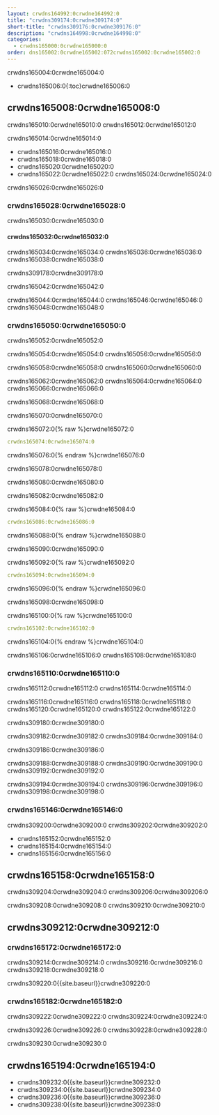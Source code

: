```yaml
---
layout: crwdns164992:0crwdne164992:0
title: "crwdns309174:0crwdne309174:0"
short-title: "crwdns309176:0crwdne309176:0"
description: "crwdns164998:0crwdne164998:0"
categories:
  - crwdns165000:0crwdne165000:0
order: dns165002:0crwdne165002:072crwdns165002:0crwdne165002:0
---
```


crwdns165004:0crwdne165004:0

- crwdns165006:0{:toc}crwdne165006:0

## crwdns165008:0crwdne165008:0

crwdns165010:0crwdne165010:0 crwdns165012:0crwdne165012:0

crwdns165014:0crwdne165014:0

- crwdns165016:0crwdne165016:0
- crwdns165018:0crwdne165018:0
- crwdns165020:0crwdne165020:0
- crwdns165022:0crwdne165022:0 crwdns165024:0crwdne165024:0

crwdns165026:0crwdne165026:0

### crwdns165028:0crwdne165028:0

crwdns165030:0crwdne165030:0

#### crwdns165032:0crwdne165032:0

crwdns165034:0crwdne165034:0 crwdns165036:0crwdne165036:0 crwdns165038:0crwdne165038:0

crwdns309178:0crwdne309178:0

crwdns165042:0crwdne165042:0

crwdns165044:0crwdne165044:0 crwdns165046:0crwdne165046:0 crwdns165048:0crwdne165048:0

### crwdns165050:0crwdne165050:0

crwdns165052:0crwdne165052:0

crwdns165054:0crwdne165054:0 crwdns165056:0crwdne165056:0

crwdns165058:0crwdne165058:0 crwdns165060:0crwdne165060:0

crwdns165062:0crwdne165062:0 crwdns165064:0crwdne165064:0 crwdns165066:0crwdne165066:0

crwdns165068:0crwdne165068:0

crwdns165070:0crwdne165070:0

crwdns165072:0{% raw %}crwdne165072:0

```yaml
crwdns165074:0crwdne165074:0
```

crwdns165076:0{% endraw %}crwdne165076:0

crwdns165078:0crwdne165078:0

crwdns165080:0crwdne165080:0

crwdns165082:0crwdne165082:0

crwdns165084:0{% raw %}crwdne165084:0

```yaml
crwdns165086:0crwdne165086:0
```

crwdns165088:0{% endraw %}crwdne165088:0

crwdns165090:0crwdne165090:0

crwdns165092:0{% raw %}crwdne165092:0

```yaml
crwdns165094:0crwdne165094:0
```

crwdns165096:0{% endraw %}crwdne165096:0

crwdns165098:0crwdne165098:0

crwdns165100:0{% raw %}crwdne165100:0

```yaml
crwdns165102:0crwdne165102:0
```

crwdns165104:0{% endraw %}crwdne165104:0

crwdns165106:0crwdne165106:0 crwdns165108:0crwdne165108:0

### crwdns165110:0crwdne165110:0

crwdns165112:0crwdne165112:0 crwdns165114:0crwdne165114:0

crwdns165116:0crwdne165116:0 crwdns165118:0crwdne165118:0 crwdns165120:0crwdne165120:0 crwdns165122:0crwdne165122:0

crwdns309180:0crwdne309180:0

crwdns309182:0crwdne309182:0 crwdns309184:0crwdne309184:0

crwdns309186:0crwdne309186:0

crwdns309188:0crwdne309188:0 crwdns309190:0crwdne309190:0 crwdns309192:0crwdne309192:0

crwdns309194:0crwdne309194:0 crwdns309196:0crwdne309196:0 crwdns309198:0crwdne309198:0

### crwdns165146:0crwdne165146:0

crwdns309200:0crwdne309200:0 crwdns309202:0crwdne309202:0

- crwdns165152:0crwdne165152:0
- crwdns165154:0crwdne165154:0
- crwdns165156:0crwdne165156:0

## crwdns165158:0crwdne165158:0

crwdns309204:0crwdne309204:0 crwdns309206:0crwdne309206:0

crwdns309208:0crwdne309208:0 crwdns309210:0crwdne309210:0

## crwdns309212:0crwdne309212:0

### crwdns165172:0crwdne165172:0

crwdns309214:0crwdne309214:0 crwdns309216:0crwdne309216:0 crwdns309218:0crwdne309218:0

crwdns309220:0{{site.baseurl}}crwdne309220:0

### crwdns165182:0crwdne165182:0

crwdns309222:0crwdne309222:0 crwdns309224:0crwdne309224:0

crwdns309226:0crwdne309226:0 crwdns309228:0crwdne309228:0

crwdns309230:0crwdne309230:0

## crwdns165194:0crwdne165194:0

- crwdns309232:0{{site.baseurl}}crwdne309232:0
- crwdns309234:0{{site.baseurl}}crwdne309234:0
- crwdns309236:0{{site.baseurl}}crwdne309236:0
- crwdns309238:0{{site.baseurl}}crwdne309238:0